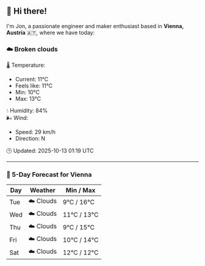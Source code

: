 ## 👋 Hi there!

I'm Jon, a passionate engineer and maker enthusiast based in **Vienna, Austria** 🇦🇹, where we have today:

### ☁️ Broken clouds 

🌡️ Temperature: 
* Current: 11°C
* Feels like: 11°C
* Min: 10°C 
* Max: 13°C  

💧 Humidity: 84%  
🌬️ Wind: 
* Speed: 29 km/h 
* Direction: N  

🕒 Updated: 2025-10-13 01:19 UTC

---

### 📅 5-Day Forecast for Vienna

| Day | Weather | Min / Max |
|-----|---------|------------|
| Tue | ☁️ Clouds | 9°C / 16°C |
| Wed | ☁️ Clouds | 11°C / 13°C |
| Thu | ☁️ Clouds | 9°C / 15°C |
| Fri | ☁️ Clouds | 10°C / 14°C |
| Sat | ☁️ Clouds | 12°C / 12°C |
